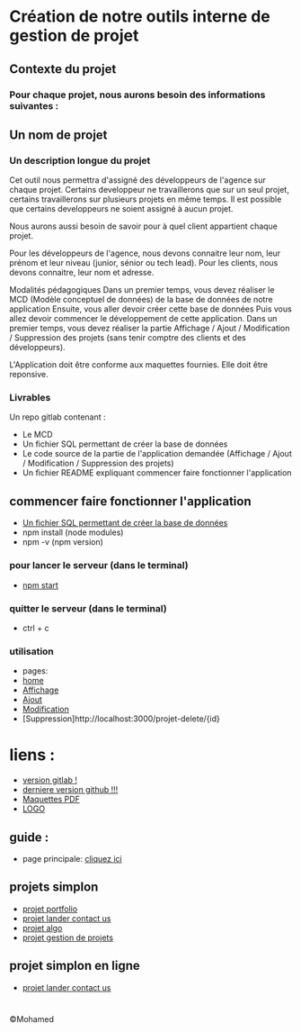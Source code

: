 # Création de notre outils interne de gestion de projet



## Contexte du projet

### Pour chaque projet, nous aurons besoin des informations suivantes :

## Un nom de projet

### Un description longue du projet
Cet outil nous permettra d'assigné des développeurs de l'agence sur chaque projet. Certains developpeur ne travaillerons que sur un seul projet, certains travaillerons sur plusieurs projets en même temps. Il est possible que certains developpeurs ne soient assigné à aucun projet.

Nous aurons aussi besoin de savoir pour à quel client appartient chaque projet.

Pour les développeurs de l'agence, nous devons connaitre leur nom, leur prénom et leur niveau (junior, sénior ou tech lead). Pour les clients, nous devons connaitre, leur nom et adresse.

Modalités pédagogiques
Dans un premier temps, vous devez réaliser le MCD (Modèle conceptuel de données) de la base de données de notre application
Ensuite, vous aller devoir créer cette base de données
Puis vous allez devoir commencer le développement de cette application.
Dans un premier temps, vous devez réaliser la partie Affichage / Ajout / Modification / Suppression des projets (sans tenir comptre des clients et des développeurs).

L'Application doit être conforme aux maquettes fournies. Elle doit être reponsive.

### Livrables
Un repo gitlab contenant : 
- Le MCD
- Un fichier SQL permettant de créer la base de données
- Le code source de la partie de l'application demandée (Affichage / Ajout / Modification / Suppression des projets) 
- Un fichier README expliquant commencer faire fonctionner l'application

## commencer faire fonctionner l'application
- [Un fichier SQL permettant de créer la base de données](/src/database/my-db.sql)
- npm install (node modules)
- npm -v (npm version)
### pour lancer le serveur (dans le terminal)
- [npm start](http://localhost:3000/)
### quitter le serveur (dans le terminal)
- ctrl + c
### utilisation
- pages:
- [home](http://localhost:3000/) 
- [Affichage](http://localhost:3000/projet/1)
- [Ajout](http://localhost:3000/projet-create) 
- [Modification](http://localhost:3000/projet-update/1)
- [Suppression]http://localhost:3000/projet-delete/{id}

# liens :
- [version gitlab !](https://gitlab.com/nfr.mo.boucherba/creation-de-notre-outils-interne-de-gestion-de-projet)
- [derniere version github !!!](https://github.com/mohamed25100/creation-de-notre-outils-interne-de-gestion-de-projet)
- [Maquettes PDF](https://simplonline-v3-prod.s3.eu-west-3.amazonaws.com/media/file/pdf/5e994f21-08ee-4859-869a-4bfccdc5b482.pdf)
- [LOGO](https://simplonline-v3-prod.s3.eu-west-3.amazonaws.com/media/image/png/9ab5cd96-16ae-488d-803d-bf63779c5c2b.png)

## guide :
- page principale: [cliquez ici](http://localhost:3000/)

## projets simplon
- [projet portfolio](https://github.com/mohamed25100/mon-portfolio)
- [projet  lander contact us](https://github.com/mohamed25100/projet-lander-contact-us)
- [projet algo](https://github.com/mohamed25100/introduction-l-algorithmique)
- [projet gestion de projets](https://github.com/mohamed25100/creation-de-notre-outils-interne-de-gestion-de-projet)

## projet simplon en ligne
- [projet  lander contact us](https://mohamed-boucherba.fr/projet-lander-contact-us)
#
&copy;Mohamed
